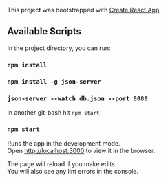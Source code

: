 This project was bootstrapped with [Create React App](https://github.com/facebook/create-react-app).

## Available Scripts

In the project directory, you can run:
### `npm install`

### `npm install -g json-server`
### `json-server --watch db.json --port 8080`

In another git-bash hit `npm start`

### `npm start`

Runs the app in the development mode.<br />
Open [http://localhost:3000](http://localhost:3000) to view it in the browser.

The page will reload if you make edits.<br />
You will also see any lint errors in the console.

